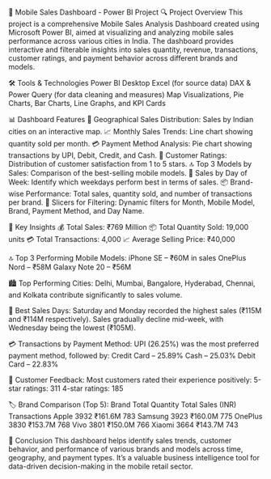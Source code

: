 📱 Mobile Sales Dashboard - Power BI Project
🔍 Project Overview
This project is a comprehensive Mobile Sales Analysis Dashboard created using Microsoft Power BI, aimed at visualizing and analyzing mobile sales performance across various cities in India. The dashboard provides interactive and filterable insights into sales quantity, revenue, transactions, customer ratings, and payment behavior across different brands and models.

🛠 Tools & Technologies
Power BI Desktop
Excel (for source data)
DAX & Power Query (for data cleaning and measures)
Map Visualizations, Pie Charts, Bar Charts, Line Graphs, and KPI Cards

📊 Dashboard Features
📍 Geographical Sales Distribution: Sales by Indian cities on an interactive map.
📈 Monthly Sales Trends: Line chart showing quantity sold per month.
💳 Payment Method Analysis: Pie chart showing transactions by UPI, Debit, Credit, and Cash.
🌟 Customer Ratings: Distribution of customer satisfaction from 1 to 5 stars.
🔝 Top 3 Models by Sales: Comparison of the best-selling mobile models.
📆 Sales by Day of Week: Identify which weekdays perform best in terms of sales.
📦 Brand-wise Performance: Total sales, quantity sold, and number of transactions per brand.
🧩 Slicers for Filtering: Dynamic filters for Month, Mobile Model, Brand, Payment Method, and Day Name.

📌 Key Insights
💰 Total Sales: ₹769 Million
📦 Total Quantity Sold: 19,000 units
💳 Total Transactions: 4,000
📈 Average Selling Price: ₹40,000

🔝 Top 3 Performing Mobile Models:
iPhone SE – ₹60M in sales
OnePlus Nord – ₹58M
Galaxy Note 20 – ₹56M

🏙 Top Performing Cities:
Delhi, Mumbai, Bangalore, Hyderabad, Chennai, and Kolkata contribute significantly to sales volume.

📆 Best Sales Days:
Saturday and Monday recorded the highest sales (₹115M and ₹114M respectively).
Sales gradually decline mid-week, with Wednesday being the lowest (₹105M).

💳 Transactions by Payment Method:
UPI (26.25%) was the most preferred payment method, followed by:
Credit Card – 25.89%
Cash – 25.03%
Debit Card – 22.83%

🌟 Customer Feedback:
Most customers rated their experience positively:
5-star ratings: 311
4-star ratings: 185

🏷 Brand Comparison (Top 5):
Brand	Total Quantity	Total Sales (INR)	Transactions
Apple	3932	₹161.6M	783
Samsung	3923	₹160.0M	775
OnePlus	3830	₹153.7M	768
Vivo	3801	₹150.0M	766
Xiaomi	3664	₹143.7M	743

📌 Conclusion
This dashboard helps identify sales trends, customer behavior, and performance of various brands and models across time, geography, and payment types. It’s a valuable business intelligence tool for data-driven decision-making in the mobile retail sector.
